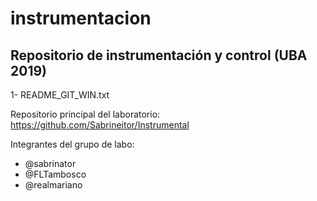 # instrumentacion

## Repositorio de instrumentación y control (UBA 2019)

1- README_GIT_WIN.txt

Repositorio principal del laboratorio: https://github.com/Sabrineitor/Instrumental

Integrantes del grupo de labo:
 * @sabrinator
 * @FLTambosco
 * @realmariano
